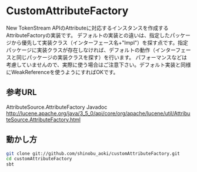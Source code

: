# CustomAttributeFactory

New TokenStream APIのAttributeに対応するインスタンスを作成するAttributeFactoryの実装です。
デフォルトの実装との違いは、指定したパッケージから優先して実装クラス（インターフェース名+"Impl"）を探す点です。指定パッケージに実装クラスが存在しなければ、デフォルトの動作（インターフェースと同じパッケージの実装クラスを探す）を行います。
パフォーマンスなどは考慮していませんので、実際に使う場合はご注意下さい。デフォルト実装と同様にWeakReferenceを使うようにすればOKです。

## 参考URL

AttributeSource.AttributeFactory Javadoc
http://lucene.apache.org/java/3_5_0/api/core/org/apache/lucene/util/AttributeSource.AttributeFactory.html

## 動かし方

```sh
git clone git://github.com/shinobu_aoki/customAttributeFactory.git
cd customAttributeFactory
sbt
```
